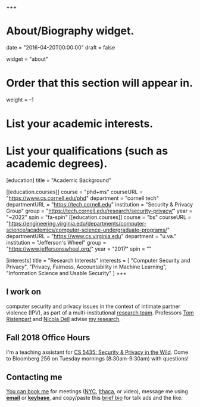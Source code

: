 +++
# About/Biography widget.

date = "2016-04-20T00:00:00"
draft = false

widget = "about"

# Order that this section will appear in.
weight = -1

# List your academic interests.

# List your qualifications (such as academic degrees).
[education]
  title = "Academic Background"

[[education.courses]]
  course = "phd+ms"
  courseURL = "https://www.cs.cornell.edu/phd"
  department = "cornell tech"
  departmentURL = "https://tech.cornell.edu"
  institution = "Security & Privacy Group"
  group = "https://tech.cornell.edu/research/security-privacy/"
  year = "~2022"
  spin = "fa-spin"
[[education.courses]]
  course = "bs"
  courseURL = "https://engineering.virginia.edu/departments/computer-science/academics/computer-science-undergraduate-programs/"
  departmentURL = "https://www.cs.virginia.edu"
  department = "u.va."
  institution = "Jefferson's Wheel"
  group = "https://www.jeffersonswheel.org/"
  year = "2017"
  spin = ""

[interests]
  title = "Research Interests"
  interests = [
    "Computer Security and Privacy",
    "Privacy, Fairness, Accountability in Machine Learning",
    "Information Science and Usable Security"
  ]
+++

## I work on
computer security and privacy issues in the context of intimate partner violence (IPV), as part of a multi-institutional [research team](https://www.ipvtechresearch.org).
Professors [Tom Ristenpart](https://rist.tech.cornell.edu) and [Nicola
Dell](http://nixdell.com)
advise [my research](/research).

<!--
*"We are mirrors whose brightness is wholly derived from the sun that shines upon
us."* - C.S. Lewis
-->

## Fall 2018 Office Hours
I'm a teaching assistant for [CS 5435: Security & Privacy in the Wild](http://www.arijuels.com/teaching/cs-5435-fall-2018/). Come to
Bloomberg 256 on Tuesday mornings (8:30am-9:30am) with questions!

## Contacting me
<!-- _**{{<fa exclamation>}} notice: I am in New York City, February 28th-March 7th.**_ -->

[You can book me](https://havron.youcanbook.me) for meetings ([NYC](https://tech.cornell.edu/campus/bloomberg-center), [Ithaca](https://www.cs.cornell.edu/information/ithaca), or video),
message me using **[email](/email/)** or **[keybase](https://keybase.io/samh)**, and copy/paste this [brief bio](/bio/) for talk ads and the like.



<!--
Any URL that looks like "www.bagend.hobbiton.shire/~gandalf" generally admits
"gandalf@bagend.hobbiton.shire" as an email address. 
Mine is my UNIX username at [this page's
domain](https://www.cs.cornell.edu/~havron/).
-->
